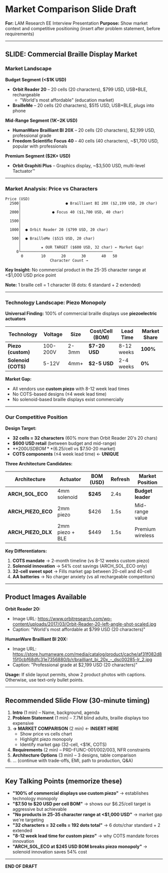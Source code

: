 # Market Comparison Slide Draft
**For:** LAM Research EE Interview Presentation
**Purpose:** Show market context and competitive positioning (insert after problem statement, before requirements)

---

## SLIDE: Commercial Braille Display Market

### Market Landscape

**Budget Segment (<$1K USD)**
- **Orbit Reader 20** – 20 cells (20 characters), $799 USD, USB+BLE, rechargeable
  - "World's most affordable" (education market)
- **BrailleMe** – 20 cells (20 characters), $515 USD, USB+BLE, plugs into phone

**Mid-Range Segment ($1K-$2K USD)**
- **HumanWare Brailliant BI 20X** – 20 cells (20 characters), $2,199 USD, professional grade
- **Freedom Scientific Focus 40** – 40 cells (40 characters), ~$1,700 USD, popular with professionals

**Premium Segment ($2K+ USD)**
- **Orbit Graphiti Plus** – Graphics display, ~$3,500 USD, multi-level Tactuator™

---

### Market Analysis: Price vs Characters

```
Price (USD)
  2500│                    ● Brailliant BI 20X ($2,199 USD, 20 char)
      │
  2000│              ● Focus 40 ($1,700 USD, 40 char)
      │
  1500│
      │
  1000│  ● Orbit Reader 20 ($799 USD, 20 char)
      │
   500│  ● BrailleMe ($515 USD, 20 char)
      │
      │         ★ OUR TARGET ($600 USD, 32 char) ← Market Gap!
     0└─────────────────────────────────────────
       0        10       20       30       40   50
                    Character Count →
```

**Key Insight:** No commercial product in the 25-35 character range at <$1,000 USD price point

**Note:** 1 braille cell = 1 character (8 dots: 6 standard + 2 extended)

---

### Technology Landscape: Piezo Monopoly

**Universal Finding:** 100% of commercial braille displays use **piezoelectric actuators**

| Technology | Voltage | Size | Cost/Cell (BOM) | Lead Time | Market Share |
|------------|---------|------|-----------------|-----------|--------------|
| **Piezo (custom)** | 100-200V | 2-3mm | **$7-20 USD** | 8-12 weeks | **100%** |
| **Solenoid (COTS)** | 5-12V | 4mm+ | **$2-5 USD** | 2-4 weeks | **0%** |

**Market Gap:**
- All vendors use **custom piezo** with 8-12 week lead times
- No COTS-based designs (≤4 week lead time)
- No solenoid-based braille displays exist commercially

---

### Our Competitive Position

**Design Target:**
- **32 cells = 32 characters** (60% more than Orbit Reader 20's 20 chars)
- **$600 USD retail** (between budget and mid-range)
- **$200 USD BOM** ($6.25/cell vs $7.50-20 market)
- **COTS components** (≤4 week lead time) ← **UNIQUE**

**Three Architecture Candidates:**

| Architecture | Actuator | BOM (USD) | Refresh | Market Position |
|--------------|----------|-----------|---------|-----------------|
| **ARCH_SOL_ECO** | 4mm solenoid | **$245** | 2.4s | **Budget leader** |
| **ARCH_PIEZO_ECO** | 2mm piezo | $426 | 1.5s | Mid-range value |
| **ARCH_PIEZO_DLX** | 2mm piezo + BLE | $449 | 1.5s | Premium wireless |

**Key Differentiators:**
1. **COTS mandate** → 2-month timeline (vs 8-12 weeks custom piezo)
2. **Solenoid innovation** → 54% cost savings (ARCH_SOL_ECO only)
3. **32-cell sweet spot** → Fills market gap between 20-cell and 40-cell
4. **AA batteries** → No charger anxiety (vs all rechargeable competitors)

---

## Product Images Available

**Orbit Reader 20:**
- Image URL: https://www.orbitresearch.com/wp-content/uploads/2017/03/Orbit-Reader-20-left-angle-shot-scaled.jpg
- Caption: "World's most affordable at $799 USD (20 characters)"

**HumanWare Brailliant BI 20X:**
- Image URL: https://store.humanware.com/media/catalog/product/cache/af31f082d815f0cbf68dfc31e7356880/b/r/brailliant_bi_20x_-_dsc00285-lr_2.jpg
- Caption: "Professional grade at $2,199 USD (20 characters)"

**Usage:** If slide layout permits, show 2 product photos with captions. Otherwise, use text-only bullet points.

---

## Recommended Slide Flow (30-minute timing)

1. **Intro** (1 min) – Name, background, agenda
2. **Problem Statement** (1 min) – 7.7M blind adults, braille displays too expensive
3. **→ MARKET COMPARISON** (2 min) ← **INSERT HERE**
   - Show price vs cells chart
   - Highlight piezo monopoly
   - Identify market gap (32-cell, <$1K, COTS)
4. **Requirements** (2 min) – PRD-FUNC-001/002/003, NFR constraints
5. **Architecture Options** (3 min) – 3 designs, table comparison
6. ... (continue with trade-offs, EMI, path to production, Q&A)

---

## Key Talking Points (memorize these)

- **"100% of commercial displays use custom piezo"** → establishes technology monopoly
- **"$7.50 to $20 USD per cell BOM"** → shows our $6.25/cell target is aggressive but achievable
- **"No products in 25-35 character range at <$1,000 USD"** → market gap we're targeting
- **"32 characters = 32 cells = 192 dots total"** → 6 dots/char standard + 2 extended
- **"8-12 week lead time for custom piezo"** → why COTS mandate forces innovation
- **"ARCH_SOL_ECO at $245 USD BOM breaks piezo monopoly"** → solenoid innovation saves 54% cost

---

**END OF DRAFT**
